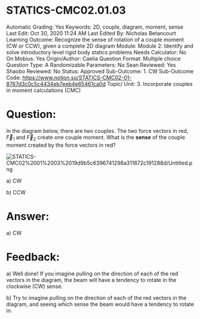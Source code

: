 # STATICS-CMC02.01.03

Automatic Grading: Yes
Keywords: 2D, couple, diagram, moment, sense
Last Edit: Oct 30, 2020 11:24 AM
Last Edited By: Nicholas Betancourt
Learning Outcome: Recognize the sense of rotation of a couple moment (CW or CCW), given a complete 2D diagram
Module: Module 2: Identify and solve introductory level rigid body statics problems
Needs Calculator: No
On Mobius: Yes
Origin/Author: Caelia
Question Format: Multiple choice
Question Type: A
Randomizable Parameters: No
Sean Reviewed: Yes
Shaobo Reviewed: No
Status: Approved
Sub-Outcome: 1. CW
Sub-Outcome Code: https://www.notion.so/STATICS-CMC02-01-8767d3c0c5c4434eb7eeb4e65461ca0d
Topic/ Unit: 3. Incorporate couples in moment calculations (CMC)

# Question:

In the diagram below, there are two couples. The two force vectors in red, $\overrightarrow{F}_1$ and $\overrightarrow{F}_2$ create one couple moment. What is the **sense** of the couple moment created by the force vectors in red?

![STATICS-CMC02%2001%2003%2019d9b5c6396741298a311672c191288d/Untitled.png](STATICS-CMC02%2001%2003%2019d9b5c6396741298a311672c191288d/Untitled.png)

a) CW

b) CCW

# Answer:

a) CW

# Feedback:

a) Well done! If you imagine pulling on the direction of each of the red vectors in the diagram, the beam will have a tendency to rotate in the clockwise (CW) sense. 

b) Try to imagine pulling on the direction of each of the red vectors in the diagram, and seeing which sense the beam would have a tendency to rotate in.